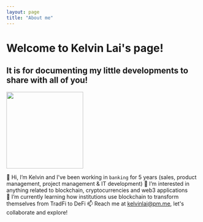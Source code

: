 ```yaml
---
layout: page
title: "About me"
---
```

# Welcome to Kelvin Lai's page!
## It is for documenting my little developments to share with all of you!

<img src="https://user-images.githubusercontent.com/76480688/172614606-fd78c2d2-7589-41a4-a6c3-fc19c45cde87.png" width="200" height="200">

👋 Hi, I’m Kelvin and I've been working in `banking` for 5 years (sales, product management, project management & IT development)
👀 I’m interested in anything related to blockchain, cryptocurrencies and web3 applications
🌱 I’m currently learning how institutions use blockchain to transform themselves from TradFi to DeFi
📫 Reach me at kelvinlai@pm.me, let's collaborate and explore!



